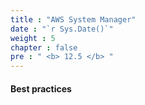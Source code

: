 ```yaml
---
title : "AWS System Manager"
date : "`r Sys.Date()`"
weight : 5
chapter : false
pre : " <b> 12.5 </b> "
---
```


#### Best practices


